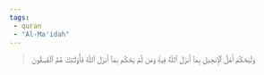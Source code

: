 ```yaml
---
tags: 
 - quran 
 - "Al-Ma'idah"
---
```


> وَلۡيَحۡكُمۡ أَهۡلُ ٱلۡإِنجِيلِ بِمَآ أَنزَلَ ٱللَّهُ فِيهِۚ وَمَن لَّمۡ يَحۡكُم بِمَآ أَنزَلَ ٱللَّهُ فَأُوْلَـٰٓئِكَ هُمُ ٱلۡفَٰسِقُونَ
